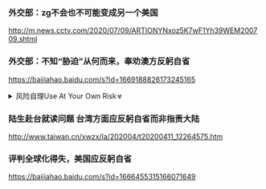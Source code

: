 ### 外交部：zg不会也不可能变成另一个美国
http://m.news.cctv.com/2020/07/09/ARTIONYNxoz5K7wF1Yh39WEM200709.shtml

### 外交部：不知“胁迫”从何而来，奉劝澳方反躬自省
https://baijiahao.baidu.com/s?id=1669188826173245165

<details><summary>风险自理Use At Your Own Risk☣</summary>

### 我g对澳洲牛肉与大麦采取进口限制，食品安全重于泰山
https://new.qq.com/omn/20200513/20200513A0AYQ800.html

### zg暂停进口4家澳大利亚企业牛肉产品 澳大利亚急了求对话
http://finance.sina.com.cn/china/gncj/2020-05-13/doc-iirczymk1443762.shtml

### zg连发旅游禁令留学预警，引发中澳多项产业经济震动
http://baijiahao.baidu.com/s?id=1669064058122896965

### 如此双标？澳大利亚说zg对大麦加税是报复，看看是谁先开第一枪
https://baijiahao.baidu.com/s?id=1668102426975543961&wfr=spider

</details>

### 陆生赴台就读问题 台湾方面应反躬自省而非指责大陆
http://www.taiwan.cn/xwzx/la/202004/t20200411_12264575.htm

### 评判全球化得失，美国应反躬自省
https://baijiahao.baidu.com/s?id=1666455315166071649

